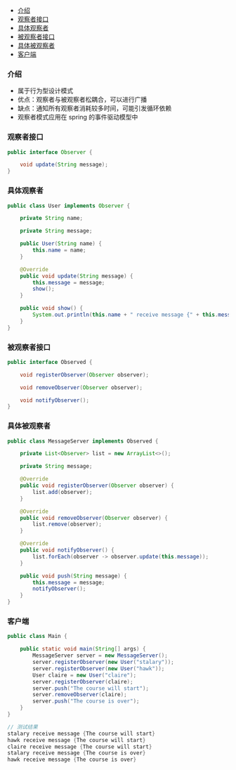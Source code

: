 - [介绍](#%E4%BB%8B%E7%BB%8D)
- [观察者接口](#%E8%A7%82%E5%AF%9F%E8%80%85%E6%8E%A5%E5%8F%A3)
- [具体观察者](#%E5%85%B7%E4%BD%93%E8%A7%82%E5%AF%9F%E8%80%85)
- [被观察者接口](#%E8%A2%AB%E8%A7%82%E5%AF%9F%E8%80%85%E6%8E%A5%E5%8F%A3)
- [具体被观察者](#%E5%85%B7%E4%BD%93%E8%A2%AB%E8%A7%82%E5%AF%9F%E8%80%85)
- [客户端](#%E5%AE%A2%E6%88%B7%E7%AB%AF)
### 介绍
- 属于行为型设计模式
- 优点：观察者与被观察者松耦合，可以进行广播
- 缺点：通知所有观察者消耗较多时间，可能引发循环依赖
- 观察者模式应用在 spring 的事件驱动模型中
  
### 观察者接口
```java
public interface Observer {

    void update(String message);
}
```

### 具体观察者
```java
public class User implements Observer {

    private String name;

    private String message;

    public User(String name) {
        this.name = name;
    }

    @Override
    public void update(String message) {
        this.message = message;
        show();
    }

    public void show() {
        System.out.println(this.name + " receive message {" + this.message + "}");
    }
}
```

### 被观察者接口
```java
public interface Observed {

    void registerObserver(Observer observer);

    void removeObserver(Observer observer);

    void notifyObserver();
}
```

### 具体被观察者
```java
public class MessageServer implements Observed {

    private List<Observer> list = new ArrayList<>();

    private String message;

    @Override
    public void registerObserver(Observer observer) {
        list.add(observer);
    }

    @Override
    public void removeObserver(Observer observer) {
        list.remove(observer);
    }

    @Override
    public void notifyObserver() {
        list.forEach(observer -> observer.update(this.message));
    }

    public void push(String message) {
        this.message = message;
        notifyObserver();
    }
}
```

### 客户端
```java
public class Main {

    public static void main(String[] args) {
        MessageServer server = new MessageServer();
        server.registerObserver(new User("stalary"));
        server.registerObserver(new User("hawk"));
        User claire = new User("claire");
        server.registerObserver(claire);
        server.push("The course will start");
        server.removeObserver(claire);
        server.push("The course is over");
    }
}
```

```java
// 测试结果
stalary receive message {The course will start}
hawk receive message {The course will start}
claire receive message {The course will start}
stalary receive message {The course is over}
hawk receive message {The course is over}
```